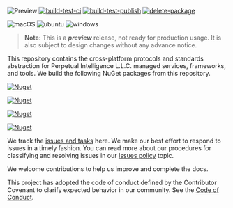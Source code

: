 ![Preview](https://img.shields.io/badge/release-preview-orange) 
[![build-test-ci](https://github.com/perpetualintelligence/protocols/actions/workflows/build-test-ci.yml/badge.svg)](https://github.com/perpetualintelligence/protocols/actions/workflows/build-test-ci.yml)
[![build-test-publish](https://github.com/perpetualintelligence/protocols/actions/workflows/build-test-publish.yml/badge.svg)](https://github.com/perpetualintelligence/protocols/actions/workflows/build-test-publish.yml)
[![delete-package](https://github.com/perpetualintelligence/protocols/actions/workflows/delete-packages.yml/badge.svg)](https://github.com/perpetualintelligence/protocols/actions/workflows/delete-packages.yml)

![macOS](https://img.shields.io/badge/macOS-Catalina%2010.15-blue?style=flat-square&logo=macos)
![ubuntu](https://img.shields.io/badge/linux-ubuntu--20.04-blue?style=flat-square&logo=ubuntu)
![windows](https://img.shields.io/badge/windows-2019-blue?style=flat-square&logo=windows)

> **Note:** This is a ***preview*** release, not ready for production usage. It is also subject to design changes without any advance notice.

This repository contains the cross-platform protocols and standards abstraction for Perpetual Intelligence L.L.C. managed services, frameworks, and tools. We build the following NuGet packages from this repository.

[![Nuget](https://img.shields.io/nuget/vpre/PerpetualIntelligence.Shared?label=PerpetualIntelligence.Shared)](https://www.nuget.org/packages/PerpetualIntelligence.Shared)

[![Nuget](https://img.shields.io/nuget/vpre/PerpetualIntelligence.Test?label=PerpetualIntelligence.Test)](https://www.nuget.org/packages/PerpetualIntelligence.Test)

[![Nuget](https://img.shields.io/nuget/vpre/PerpetualIntelligence.Protocols?label=PerpetualIntelligence.Protocols)](https://www.nuget.org/packages/PerpetualIntelligence.Protocols)

[![Nuget](https://img.shields.io/nuget/vpre/PerpetualIntelligence.Protocols.Defaults?label=PerpetualIntelligence.Protocols.Defaults)](https://www.nuget.org/packages/PerpetualIntelligence.Protocols.Defaults)

We track the [issues and tasks](https://github.com/perpetualintelligence/protocols/issues) here. We make our best effort to respond to issues in a timely fashion. You can read more about our procedures for classifying and resolving issues in our [Issues policy](https://github.com/perpetualintelligence/terms/blob/main/issues-policy.md) topic.

We welcome contributions to help us improve and complete the docs.

This project has adopted the code of conduct defined by the Contributor Covenant to clarify expected behavior in our community.
See the [Code of Conduct](https://github.com/perpetualintelligence/terms/blob/main/CODE_OF_CONDUCT.md).